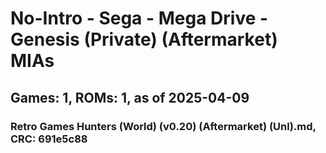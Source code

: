 # No-Intro - Sega - Mega Drive - Genesis (Private) (Aftermarket) MIAs
## Games: 1, ROMs: 1, as of 2025-04-09

### Retro Games Hunters (World) (v0.20) (Aftermarket) (Unl).md, CRC: 691e5c88
